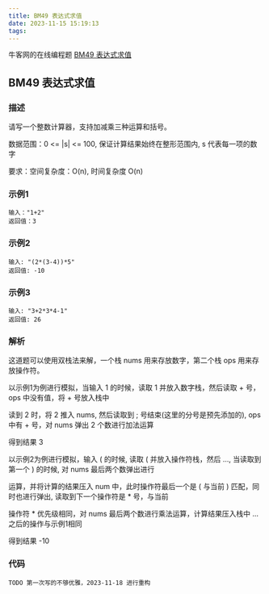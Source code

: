 ```yaml
---
title: BM49 表达式求值
date: 2023-11-15 15:19:13
tags:
---
```

牛客网的在线编程题 [BM49 表达式求值](https://www.nowcoder.com/practice/c215ba61c8b1443b996351df929dc4d4?tpId=295&tqId=1076787&ru=/exam/oj&qru=/ta/format-top101/question-ranking&sourceUrl=%2Fexam%2Foj)

## BM49 表达式求值

### 描述
请写一个整数计算器，支持加减乘三种运算和括号。

数据范围：0 <= |s| <= 100, 保证计算结果始终在整形范围内, s 代表每一项的数字

要求：空间复杂度：O(n), 时间复杂度 O(n)

### 示例1
````
输入："1+2"
返回值：3
````

### 示例2
````
输入: "(2*(3-4))*5"
返回值: -10
````

### 示例3
````
输入: "3+2*3*4-1"
返回值: 26
````

### 解析
这道题可以使用双栈法来解，一个栈 nums 用来存放数字，第二个栈 ops 用来存放操作符。

以示例1为例进行模拟，当输入 1 的时候，读取 1 并放入数字栈，然后读取 + 号，ops 中没有值，将 + 号放入栈中

读到 2 时，将 2 推入 nums, 然后读取到 ; 号结束(这里的分号是预先添加的), ops 中有 + 号，对 nums 弹出 2 个数进行加法运算

得到结果 3


以示例2为例进行模拟，输入 \( 的时候, 读取 \( 并放入操作符栈，然后 ..., 当读取到第一个 \) 的时候, 对 nums 最后两个数弹出进行

运算，并将计算的结果压入 num 中，此时操作符最后一个是 \( 与当前 \) 匹配，同时也进行弹出, 读取到下一个操作符是 * 号，与当前

操作符 * 优先级相同，对 nums 最后两个数进行乘法运算，计算结果压入栈中 ... 之后的操作与示例1相同

得到结果 -10

### 代码
````
TODO 第一次写的不够优雅，2023-11-18 进行重构
````